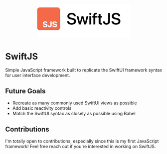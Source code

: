 <p align="center">
  <img width="300px" src="README/SwiftJS.png">
</p>

# SwiftJS
Simple JavaScript framework built to replicate the SwiftUI framework syntax for user interface development.

## Future Goals
- Recreate as many commonly used SwiftUI views as possible
- Add basic reactivity controls
- Match the SwiftUI syntax as closely as possible using Babel

## Contributions
I'm totally open to contributions, especially since this is my first JavaScript framework! Feel free reach out if you're interested in working on SwiftJS.